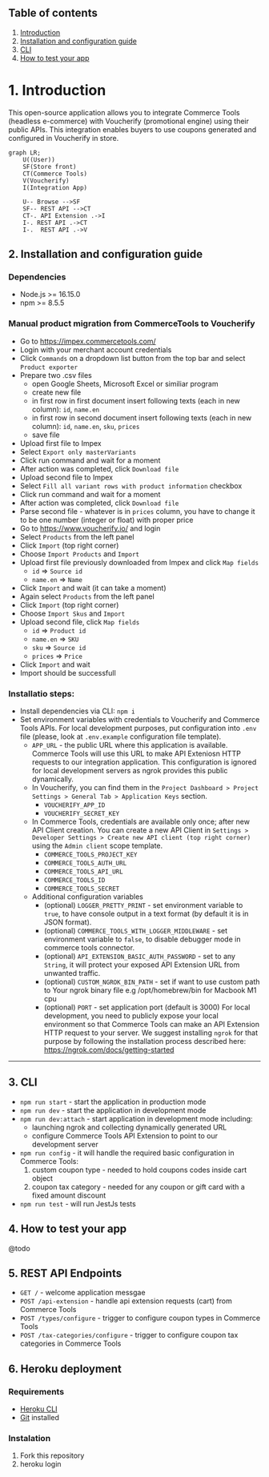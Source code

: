## Table of contents

1. [Introduction](#1-installation-and-configuration-guide)
2. [Installation and configuration guide](#2-installation-and-configuration-guide)
3. [CLI](#3-cli)
4. [How to test your app](#4-how-to-test-your-app)
 
# 1. Introduction

This open-source application allows you to integrate Commerce Tools (headless e-commerce) with Voucherify (promotional engine) using their public APIs. This integration enables buyers to use coupons generated and configured in Voucherify in store.


``` mermaid
graph LR;
    U((User))
    SF(Store front)
    CT(Commerce Tools)
    V(Voucherify)
    I(Integration App)

    U-- Browse -->SF
    SF-- REST API -->CT
    CT-. API Extension .->I
    I-. REST API .->CT
    I-.  REST API .->V
```

## 2. Installation and configuration guide

### Dependencies
- Node.js >= 16.15.0
- npm >= 8.5.5

### Manual product migration from CommerceTools to Voucherify
- Go to https://impex.commercetools.com/
- Login with your merchant account credentials
- Click `Commands` on a dropdown list button from the top bar and select `Product exporter`
- Prepare two .csv files
    - open Google Sheets, Microsoft Excel or similiar program
    - create new file
    - in first row in first document insert following texts (each in new column): `id`, `name.en`
    - in first row in second document insert following texts (each in new column): `id`, `name.en`, `sku`, `prices`
    - save file
- Upload first file to Impex
- Select `Export only masterVariants`
- Click run command and wait for a moment
- After action was completed, click `Download file`
- Upload second file to Impex
- Select `Fill all variant rows with product information` checkbox
- Click run command and wait for a moment
- After action was completed, click `Download file`
- Parse second file - whatever is in `prices` column, you have to change it to be one number (integer or float) with proper price
- Go to https://www.voucherify.io/ and login
- Select `Products` from the left panel
- Click `Import` (top right corner)
- Choose `Import Products` and `Import`
- Upload first file previously downloaded from Impex and click `Map fields`
    - `id` => `Source id`
    - `name.en` => `Name`
- Click `Import` and wait (it can take a moment)
- Again select `Products` from the left panel
- Click `Import` (top right corner)
- Choose `Import Skus` and `Import`
- Upload second file, click `Map fields`
    - `id` => `Product id`
    - `name.en` => `SKU`
    - `sku` => `Source id`
    - `prices` => `Price`
- Click `Import` and wait
- Import should be successfull
### Installatio steps:

- Install dependencies via CLI: `npm i`
- Set environment variables with credentials to Voucherify and Commerce Tools APIs. For local development purposes, put configuration into `.env` file (please, look at `.env.example` configuration file template).
    - `APP_URL` - the public URL where this application is available. Commerce Tools will use this URL to make API Exteniosn HTTP requests to our integration application. This configuration is ignored for local development servers as ngrok provides this public dynamically. 
    - In Voucherify, you can find them in the `Project Dashboard > Project Settings > General Tab > Application Keys` section.
        - `VOUCHERIFY_APP_ID`
        - `VOUCHERIFY_SECRET_KEY`
    - In Commerce Tools, credentials are available only once; after new API Client creation. You can create a new API Client in `Settings > Developer Settings > Create new API client (top right corner)` using the `Admin client` scope template.
        - `COMMERCE_TOOLS_PROJECT_KEY`
        - `COMMERCE_TOOLS_AUTH_URL`
        - `COMMERCE_TOOLS_API_URL`
        - `COMMERCE_TOOLS_ID`
        - `COMMERCE_TOOLS_SECRET`
    - Additional configuration variables
        - (optional) `LOGGER_PRETTY_PRINT` - set environment variable to `true`, to have console output in a text format (by default it is in JSON format).
        - (optional) `COMMERCE_TOOLS_WITH_LOGGER_MIDDLEWARE` - set environment variable to `false`, to disable debugger mode in commerce tools connector.
        - (optional) `API_EXTENSION_BASIC_AUTH_PASSWORD` - set to any `String`, it will protect your exposed API Extension URL from unwanted traffic.
        - (optional) `CUSTOM_NGROK_BIN_PATH` - set if want to use custom path to Your ngrok binary file e.g /opt/homebrew/bin for Macbook M1 cpu
        - (optional) `PORT` - set application port (default is 3000)
For local development, you need to publicly expose your local environment so that Commerce Tools can make an API Extension HTTP request to your server. We suggest installing `ngrok` for that purpose by following the installation process described here: https://ngrok.com/docs/getting-started

---

## 3. CLI

- `npm run start` - start the application in production mode
- `npm run dev` - start the application in development mode
- `npm run dev:attach` - start application in development mode including:
    - launching ngrok and collecting dynamically generated URL
    - configure Commerce Tools API Extension to point to our development server
- `npm run config` - it will handle the required basic configuration in Commerce Tools:
    1. custom coupon type - needed to hold coupons codes inside cart object
    2. coupon tax category - needed for any coupon or gift card with a fixed amount discount
- `npm run test` - will run JestJs tests

## 4. How to test your app

@todo

## 5. REST API Endpoints

- `GET /` - welcome application messgae
- `POST /api-extension` - handle api extension requests (cart) from Commerce Tools
- `POST /types/configure` - trigger to configure coupon types in Commerce Tools
- `POST /tax-categories/configure` - trigger to configure coupon tax categories in Commerce Tools

## 6. Heroku deployment

### Requirements

- [Heroku CLI](https://devcenter.heroku.com/articles/heroku-cli)
- [Git](https://devcenter.heroku.com/articles/heroku-cli) installed

### Instalation

1. Fork this repository
2. heroku login

 
